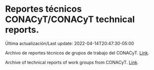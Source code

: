 # Reportes técnicos CONACyT/CONACyT technical reports.

Última actualización/Last update: 2022-04-14T20:47:30-05:00

Archivo de reportes técnicos de grupos de trabajo del CONACyT. [Link](https://salud.conacyt.mx/coronavirus/investigacion/productos/).

Archive of technical reports of work groups from CONACyT. [Link](https://salud.conacyt.mx/coronavirus/investigacion/productos/).
